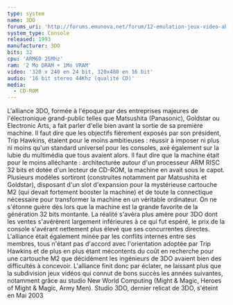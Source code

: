 ```yaml
---
type: system
name: 3DO
forums_uri: 'http://forums.emunova.net/forum/12-emulation-jeux-video-abandonware/'
system_type: Console
released: 1993
manufacturer: 3DO
bits: 32
cpu: 'ARM60 25Mhz'
ram: '2 Mo DRAM + 1Mo VRAM'
video: '320 x 240 en 24 bit, 320x480 en 16 bit'
audio: '16 bit stereo 44Khz (qualité CD)'
media:
  - CD-ROM
---
```

L'alliance 3DO, formée à l'époque par des entreprises majeures de l'électronique grand-public telles que Matsushita (Panasonic), Goldstar ou Electronic Arts, a fait parler d'elle bien avant la sortie de sa première machine. Il faut dire que les objectifs fièrement exposés par son président, Trip Hawkins, étaient pour le moins ambitieuses : réussir à imposer ni plus ni moins qu'un standard universel pour les consoles, axé également sur la lubie du multimédia que tous avaient alors. Il faut dire que la machine était pour le moins alléchante : architecturée autour d'un processeur ARM RISC 32 bits et dotée d'un lecteur de CD-ROM, la machine en avait sous le capot.
Plusieurs modèles sortiront (construites notamment par Matsushita et Goldstar), disposant d'un slot d'expansion pour la mystérieuse cartouche M2 (qui devait fortement booster la machine) et de toute la connectique nécessaire pour transformer la machine en un véritable ordinateur. On ne s'étonne guère dès lors que la machine est la grande favorite de la génération 32 bits montante.
La réalité s'avéra plus amère pour 3DO dont les ventes s'avérèrent largement inférieures à ce qui fut espéré, le prix de la console s'avérant nettement plus élevé que ses concurrentes directes. L'alliance était également minée par les conflits internes entre ses membres, tous n'étant pas d'accord avec l'orientation adoptée par Trip Hawkins et de plus en plus étant mécontents du coût en recherche pour une cartouche M2 que décidément les ingénieurs de 3DO avaient bien des difficultés à concevoir.
L'alliance finit donc par éclater, ne laissant plus que la subdivision jeux vidéos qui connut de bons succès les années suivantes, notamment grâce au studio New World Computing (Might & Magic, Heroes of Might & Magic, Army Men). Studio 3DO, dernier relicat de 3DO, s'éteint en Mai 2003
